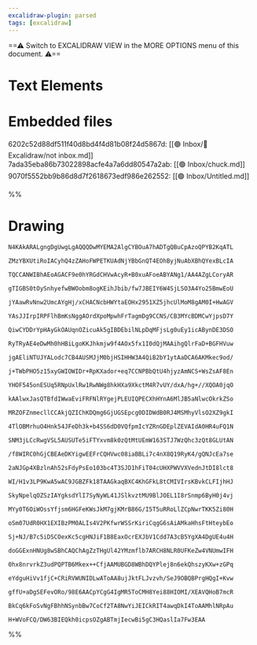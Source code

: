 ```yaml
---
excalidraw-plugin: parsed
tags: [excalidraw]
---
```

==⚠  Switch to EXCALIDRAW VIEW in the MORE OPTIONS menu of this document. ⚠==


# Text Elements

# Embedded files
6202c52d88df511f40d8bd4f4d81b08f24d5867d: [[🟢 Inbox/🌾 Excalidraw/not inbox.md]]
7ada35eba86b73022898acfe4a7a6dd80547a2ab: [[🟢 Inbox/chuck.md]]
9070f5552bb9b86d8d7f2618673edf986e262552: [[🟢 Inbox/Untitled.md]]

%%
# Drawing
```compressed-json
N4KAkARALgngDgUwgLgAQQQDwMYEMA2AlgCYBOuA7hADTgQBuCpAzoQPYB2KqATL

ZMzYBXUtiRoIACyhQ4zZAHoFWPETKUAdNjYBbGnQT4EOhByjNuAbXBhQYexBLcIA

TQCCANWIBhAEoAGACF9e0hYRGdCHVwAcyR+B0xuAFoeABYANg1/AA4AZgLCoryAR

gTIGBS0tOySnhyefwBWOobm8ogKEihJbib/fw7JBEIY6W4SjLSO3A4Yo25BmwEoU

jYAawRvNnw2UmcAYgHj/xCHACNcbHWYtaEOHx2951XZ5jhcUlMoM8gAM0I+HwAGV

YAsJJIrpIRPFlhBmKsNggAOrdXpoMpwhFrTagmDg9CCNS/CB3MYcBDMCwYjpsD7Y

QiwCYDDrYpHAyGkOAUqnOZicuAk5gIBDEbilNLpDqMFjsLg0uEy1icABynDE3DSO

RyTRyAE4eDwMh0hHBiLgoKKJhkmjw9f4AOx5fx1I0dQjMAAihgQlrFaD+BGFHVuw

jgAEliNTUJYALodc7CB4AUSMJjM0bjHSIHHW3A4QiB2bY1ytAaDCA6AKMkec9od/

j+TWbPHO5z15xyGWIOWIDr+RpKXador+eq7CCNPBbQtU4hjyzAmNCS+WsZsAF8En

YHOF545onESUq5RNpUxlRw1RwNWg8hkHXa9XkctM4R7vUY/dxA/hg+//XQOA0jqO

kAAlwxJasQTBfdIWwaEviFRFNlRYgejPLEUIQPECXhHYnA6MlJB5aNlwcOkrkZSo

MRZOFZnmecllCCAkjQZIChKDQmg6GjUGSEpcg0DIDWdB0RJ4MSMhyVlsO2XZ9gkI

4TlOBMrhuO4Hnk54JFeDh3k+b4SS6dD0VQfpmIcYZRnGDEplZEVAIdA0HR4uFQ1N

SNM3jLCcRwgVSL5AUSUTe5iFTYxvm8k0zQtMtUEmW163STJ7WzQhc3zQt8GLUtAN

/f8WIRC0hGjCBEAeDKYigwEEFrCQHVwc08iaBBLi7c4nX8Q19RyK4/gQNJcEa7se

2aNJGp4XBzlnAh52sFdyPsEo103bc4T3SJD1hFiT04cUHXPWVVXVednJtDI8lct8

WI/H1v3LP9KwA5wAC9JGBZFk18TAAGkaqBXC4KhGFkL8tCMIVIrsKBvkCLFIjhHJ

SkyNpelqOZSzIAYgksdYlI7SyNyWL41JSlkvztMU9BlJOEL1I8rSnmp6ByH0j4vj

MYy0T6OiWOssYfjsm6HGFeKWsJkM7gjKMrB86G/I5T5uRRoLlZCpNwrTKK5Zi80H

oSm07UdR0HX1EXIBzPM0ALIs4V2PKfwrWSSrKiriCqgG6sAiAMkaHhsFtHteybEo

Sj+NJ/B7c5iDSCOexKc5cgHNJiF1B8EaxOcrEXJbV1Cdd7A3cB5YgXA4DgUE4u4H

doGGExnHNUg8wSBhCAQChAgZzTHgUl42YMzmflb7ARCH8NLR0UFKeZw4VNUmwIFH

0hx8nrvrkZ3udPQPTB6Mkex++CfjAAMUBGD8WBhDQYPlej8n6ekQhszyKXw+zGPq

eYdguHiVv1fjC+CRiRVWUNIDLwAToAA8ujJktFLJvzvh/SeJ9OBQBPrgHQgI+Kvw

gffU+aDgSEFevORo/98E6AACpYCgG4IgMR5ToCMH8Yei88HIOMI/XEAVQHoB7mcR

BkCq6kFoSvNgFBhhNSynbBw7CoCf2TA8NwYiJEICkRIT4awqDkI4ToAAMhlNRpAu

H+WVoFCQ/DW63BIEQkh0icpsOZgABTmjIecwBi5gC3HQaslIa7Fw3EAA
```
%%